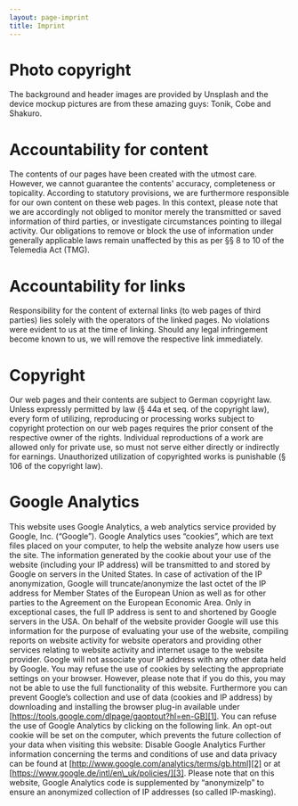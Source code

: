 ```yaml
---
layout: page-imprint
title: Imprint
---
```


# Photo copyright
The background and header images are provided by Unsplash and the device mockup pictures are from these amazing guys: Tonik, Cobe and Shakuro.

# Accountability for content
The contents of our pages have been created with the utmost care. However, we cannot guarantee the contents' accuracy, completeness or topicality. According to statutory provisions, we are furthermore responsible for our own content on these web pages. In this context, please note that we are accordingly not obliged to monitor merely the transmitted or saved information of third parties, or investigate circumstances pointing to illegal activity. Our obligations to remove or block the use of information under generally applicable laws remain unaffected by this as per §§ 8 to 10 of the Telemedia Act (TMG).

# Accountability for links
Responsibility for the content of external links (to web pages of third parties) lies solely with the operators of the linked pages. No violations were evident to us at the time of linking. Should any legal infringement become known to us, we will remove the respective link immediately.

# Copyright
Our web pages and their contents are subject to German copyright law. Unless expressly permitted by law (§ 44a et seq. of the copyright law), every form of utilizing, reproducing or processing works subject to copyright protection on our web pages requires the prior consent of the respective owner of the rights. Individual reproductions of a work are allowed only for private use, so must not serve either directly or indirectly for earnings. Unauthorized utilization of copyrighted works is punishable (§ 106 of the copyright law).

# Google Analytics
This website uses Google Analytics, a web analytics service provided by Google, Inc. (“Google”). Google Analytics uses “cookies”, which are text files placed on your computer, to help the website analyze how users use the site. The information generated by the cookie about your use of the website (including your IP address) will be transmitted to and stored by Google on servers in the United States. In case of activation of the IP anonymization, Google will truncate/anonymize the last octet of the IP address for Member States of the European Union as well as for other parties to the Agreement on the European Economic Area. Only in exceptional cases, the full IP address is sent to and shortened by Google servers in the USA. On behalf of the website provider Google will use this information for the purpose of evaluating your use of the website, compiling reports on website activity for website operators and providing other services relating to website activity and internet usage to the website provider. Google will not associate your IP address with any other data held by Google. You may refuse the use of cookies by selecting the appropriate settings on your browser. However, please note that if you do this, you may not be able to use the full functionality of this website. Furthermore you can prevent Google’s collection and use of data (cookies and IP address) by downloading and installing the browser plug-in available under [https://tools.google.com/dlpage/gaoptout?hl=en-GB][1]. You can refuse the use of Google Analytics by clicking on the following link. An opt-out cookie will be set on the computer, which prevents the future collection of your data when visiting this website: Disable Google Analytics
Further information concerning the terms and conditions of use and data privacy can be found at [http://www.google.com/analytics/terms/gb.html][2] or at [https://www.google.de/intl/en\_uk/policies/][3]. Please note that on this website, Google Analytics code is supplemented by “anonymizeIp” to ensure an anonymized collection of IP addresses (so called IP-masking).

[1]:	https://tools.google.com/dlpage/gaoptout?hl=en-GB
[2]:	http://www.google.com/analytics/terms/gb.html
[3]:	https://www.google.com/intl/en_uk/policies/
